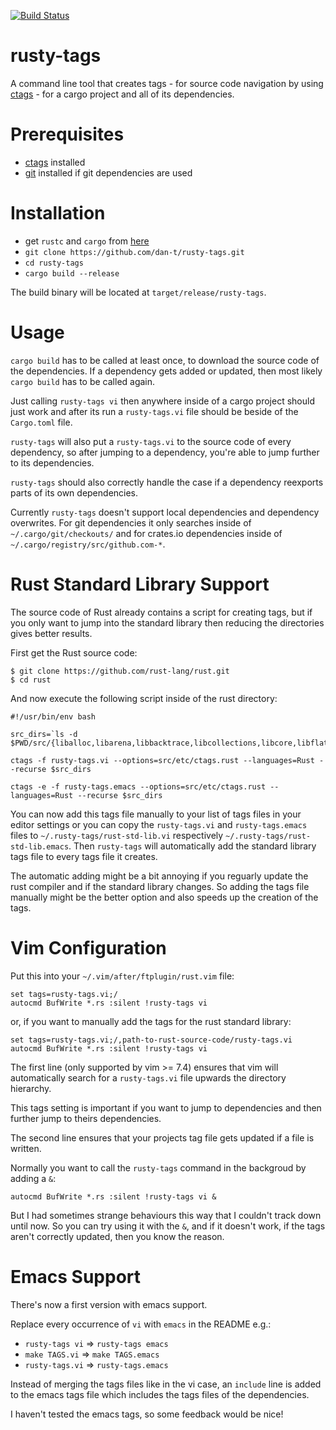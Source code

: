 [![Build Status](https://travis-ci.org/dan-t/rusty-tags.svg?branch=master)](https://travis-ci.org/dan-t/rusty-tags)

rusty-tags
==========

A command line tool that creates tags - for source code navigation by
using [ctags](<http://ctags.sourceforge.net>) - for a cargo project and all
of its dependencies.

Prerequisites
=============

* [ctags](<http://ctags.sourceforge.net>) installed
* [git](<http://git-scm.com/>) installed if git dependencies are used

Installation
============

* get `rustc` and `cargo` from [here](<http://www.rust-lang.org/install.html>)
* `git clone https://github.com/dan-t/rusty-tags.git`
* `cd rusty-tags`
* `cargo build --release`

The build binary will be located at `target/release/rusty-tags`.

Usage
=====

`cargo build` has to be called at least once, to download the source code of
the dependencies. If a dependency gets added or updated, then most likely
`cargo build` has to be called again.

Just calling `rusty-tags vi` then anywhere inside of a cargo project should
just work and after its run a `rusty-tags.vi` file should be beside
of the `Cargo.toml` file.

`rusty-tags` will also put a `rusty-tags.vi` to the source code of
every dependency, so after jumping to a dependency, you're able
to jump further to its dependencies.

`rusty-tags` should also correctly handle the case if a dependency
reexports parts of its own dependencies.

Currently `rusty-tags` doesn't support local dependencies and dependency overwrites.
For git dependencies it only searches inside of `~/.cargo/git/checkouts/` and for
crates.io dependencies inside of `~/.cargo/registry/src/github.com-*`.

Rust Standard Library Support
=============================

The source code of Rust already contains a script for creating tags, but
if you only want to jump into the standard library then reducing the directories
gives better results.

First get the Rust source code:

    $ git clone https://github.com/rust-lang/rust.git
    $ cd rust

And now execute the following script inside of the rust directory:

    #!/usr/bin/env bash
    
    src_dirs=`ls -d $PWD/src/{liballoc,libarena,libbacktrace,libcollections,libcore,libflate,libfmt_macros,libgetopts,libgraphviz,liblog,librand,librbml,libserialize,libstd,libsyntax,libterm}`
    
    ctags -f rusty-tags.vi --options=src/etc/ctags.rust --languages=Rust --recurse $src_dirs
    
    ctags -e -f rusty-tags.emacs --options=src/etc/ctags.rust --languages=Rust --recurse $src_dirs

You can now add this tags file manually to your list of tags files in your editor settings
or you can copy the `rusty-tags.vi` and `rusty-tags.emacs` files to `~/.rusty-tags/rust-std-lib.vi`
respectively `~/.rusty-tags/rust-std-lib.emacs`. Then `rusty-tags` will automatically add
the standard library tags file to every tags file it creates.

The automatic adding might be a bit annoying if you reguarly update the rust compiler
and if the standard library changes. So adding the tags file manually might be the
better option and also speeds up the creation of the tags.

Vim Configuration
=================

Put this into your `~/.vim/after/ftplugin/rust.vim` file:

    set tags=rusty-tags.vi;/
    autocmd BufWrite *.rs :silent !rusty-tags vi

or, if you want to manually add the tags for the rust standard library:

    set tags=rusty-tags.vi;/,path-to-rust-source-code/rusty-tags.vi
    autocmd BufWrite *.rs :silent !rusty-tags vi

The first line (only supported by vim >= 7.4) ensures that vim will
automatically search for a `rusty-tags.vi` file upwards the directory hierarchy.

This tags setting is important if you want to jump to dependencies and
then further jump to theirs dependencies.

The second line ensures that your projects tag file gets updated if a file is written.

Normally you want to call the `rusty-tags` command in the backgroud by adding a `&`:

    autocmd BufWrite *.rs :silent !rusty-tags vi &

But I had sometimes strange behaviours this way that I couldn't track down
until now. So you can try using it with the `&`, and if it doesn't work,
if the tags aren't correctly updated, then you know the reason.

Emacs Support
=============

There's now a first version with emacs support.

Replace every occurrence of `vi` with `emacs` in the README e.g.:
* `rusty-tags vi` => `rusty-tags emacs`
* `make TAGS.vi` => `make TAGS.emacs`
* `rusty-tags.vi` => `rusty-tags.emacs`

Instead of merging the tags files like in the vi case, an `include`
line is added to the emacs tags file which includes the tags files
of the dependencies.

I haven't tested the emacs tags, so some feedback would be nice!
